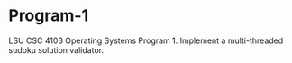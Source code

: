 # Program-1
 LSU CSC 4103 Operating Systems Program 1. Implement a multi-threaded sudoku solution validator.

